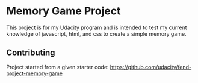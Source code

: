 # Memory Game Project

This project is for my Udacity program and is intended to test my current knowledge of javascript, html, and css to create a simple memory game.

## Contributing

Project started from a given starter code: https://github.com/udacity/fend-project-memory-game
